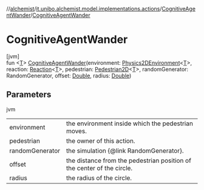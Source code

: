 //[alchemist](../../../index.md)/[it.unibo.alchemist.model.implementations.actions](../index.md)/[CognitiveAgentWander](index.md)/[CognitiveAgentWander](-cognitive-agent-wander.md)

# CognitiveAgentWander

[jvm]\
fun <[T](index.md)> [CognitiveAgentWander](-cognitive-agent-wander.md)(environment: [Physics2DEnvironment](../../it.unibo.alchemist.model.interfaces.environments/-physics2-d-environment/index.md)<[T](index.md)>, reaction: [Reaction](../../it.unibo.alchemist.model.interfaces/-reaction/index.md)<[T](index.md)>, pedestrian: [Pedestrian2D](../../it.unibo.alchemist.model.interfaces/-pedestrian2-d/index.md)<[T](index.md)>, randomGenerator: RandomGenerator, offset: [Double](https://kotlinlang.org/api/latest/jvm/stdlib/kotlin/-double/index.html), radius: [Double](https://kotlinlang.org/api/latest/jvm/stdlib/kotlin/-double/index.html))

## Parameters

jvm

| | |
|---|---|
| environment | the environment inside which the pedestrian moves. |
| pedestrian | the owner of this action. |
| randomGenerator | the simulation {@link RandomGenerator}. |
| offset | the distance from the pedestrian position of the center of the circle. |
| radius | the radius of the circle. |
